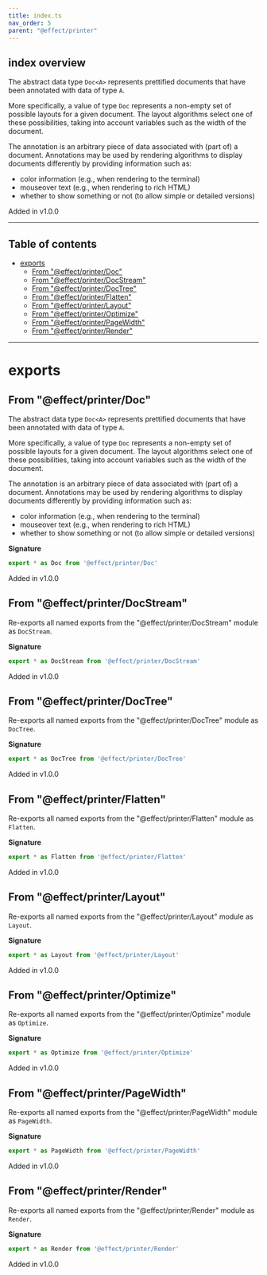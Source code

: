```yaml
---
title: index.ts
nav_order: 5
parent: "@effect/printer"
---
```


## index overview

The abstract data type `Doc<A>` represents prettified documents that have
been annotated with data of type `A`.

More specifically, a value of type `Doc` represents a non-empty set of
possible layouts for a given document. The layout algorithms select one of
these possibilities, taking into account variables such as the width of the
document.

The annotation is an arbitrary piece of data associated with (part of) a
document. Annotations may be used by rendering algorithms to display
documents differently by providing information such as:

- color information (e.g., when rendering to the terminal)
- mouseover text (e.g., when rendering to rich HTML)
- whether to show something or not (to allow simple or detailed versions)

Added in v1.0.0

---

<h2 class="text-delta">Table of contents</h2>

- [exports](#exports)
  - [From "@effect/printer/Doc"](#from-effectprinterdoc)
  - [From "@effect/printer/DocStream"](#from-effectprinterdocstream)
  - [From "@effect/printer/DocTree"](#from-effectprinterdoctree)
  - [From "@effect/printer/Flatten"](#from-effectprinterflatten)
  - [From "@effect/printer/Layout"](#from-effectprinterlayout)
  - [From "@effect/printer/Optimize"](#from-effectprinteroptimize)
  - [From "@effect/printer/PageWidth"](#from-effectprinterpagewidth)
  - [From "@effect/printer/Render"](#from-effectprinterrender)

---

# exports

## From "@effect/printer/Doc"

The abstract data type `Doc<A>` represents prettified documents that have
been annotated with data of type `A`.

More specifically, a value of type `Doc` represents a non-empty set of
possible layouts for a given document. The layout algorithms select one of
these possibilities, taking into account variables such as the width of the
document.

The annotation is an arbitrary piece of data associated with (part of) a
document. Annotations may be used by rendering algorithms to display
documents differently by providing information such as:

- color information (e.g., when rendering to the terminal)
- mouseover text (e.g., when rendering to rich HTML)
- whether to show something or not (to allow simple or detailed versions)

**Signature**

```ts
export * as Doc from '@effect/printer/Doc'
```

Added in v1.0.0

## From "@effect/printer/DocStream"

Re-exports all named exports from the "@effect/printer/DocStream" module as `DocStream`.

**Signature**

```ts
export * as DocStream from '@effect/printer/DocStream'
```

Added in v1.0.0

## From "@effect/printer/DocTree"

Re-exports all named exports from the "@effect/printer/DocTree" module as `DocTree`.

**Signature**

```ts
export * as DocTree from '@effect/printer/DocTree'
```

Added in v1.0.0

## From "@effect/printer/Flatten"

Re-exports all named exports from the "@effect/printer/Flatten" module as `Flatten`.

**Signature**

```ts
export * as Flatten from '@effect/printer/Flatten'
```

Added in v1.0.0

## From "@effect/printer/Layout"

Re-exports all named exports from the "@effect/printer/Layout" module as `Layout`.

**Signature**

```ts
export * as Layout from '@effect/printer/Layout'
```

Added in v1.0.0

## From "@effect/printer/Optimize"

Re-exports all named exports from the "@effect/printer/Optimize" module as `Optimize`.

**Signature**

```ts
export * as Optimize from '@effect/printer/Optimize'
```

Added in v1.0.0

## From "@effect/printer/PageWidth"

Re-exports all named exports from the "@effect/printer/PageWidth" module as `PageWidth`.

**Signature**

```ts
export * as PageWidth from '@effect/printer/PageWidth'
```

Added in v1.0.0

## From "@effect/printer/Render"

Re-exports all named exports from the "@effect/printer/Render" module as `Render`.

**Signature**

```ts
export * as Render from '@effect/printer/Render'
```

Added in v1.0.0
